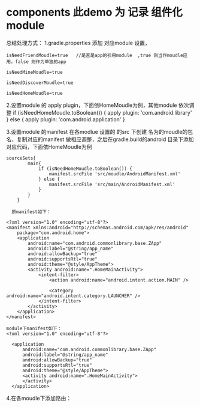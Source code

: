 # components 此demo 为 记录 组件化module


总结处理方式：
1.gradle.properties 添加  对应module 设置，

    isNeedFriendMoudle=true   //是否是app的引用module  ,true 则当作moudle应用，false 则作为单独的app
    
    isNeedMineMoudle=true    
    
    isNeedDiscoverMoudle=true
    
    isNeedHomeMoudle=true
    
    
2.设置module 的 apply plugin，下面依HomeMoudle为例，其他module 依次调整
    if (isNeedHomeMoudle.toBoolean()) {
      apply plugin: 'com.android.library'
    } else {
      apply plugin: 'com.android.application'
    }

3.设置module 的manifest
  在各modlue 设置的 的src 下创建 名为的moudle的包名，复制对应的manifest 做相应调整，之后在gradle.build的android 目录下添加对应代码，下面依HomeMoudle为例

    sourceSets{
            main{
                if (isNeedHomeMoudle.toBoolean()) {
                    manifest.srcFile 'src/moudle/AndroidManifest.xml'
                } else {
                    manifest.srcFile 'src/main/AndroidManifest.xml'
                }
            }
        }

      原manifest如下：
      
    <?xml version="1.0" encoding="utf-8"?>
    <manifest xmlns:android="http://schemas.android.com/apk/res/android"
        package="com.android.home">
        <application
            android:name="com.android.commonlibrary.base.ZApp"
            android:label="@string/app_name"
            android:allowBackup="true"
            android:supportsRtl="true"
            android:theme="@style/AppTheme">
            <activity android:name=".HomeMainActivity">
                <intent-filter>
                    <action android:name="android.intent.action.MAIN" />

                    <category android:name="android.intent.category.LAUNCHER" />
                </intent-filter>
            </activity>
        </application>
    </manifest>

    module下manifest如下：
    <?xml version="1.0" encoding="utf-8"?>
  <manifest xmlns:android="http://schemas.android.com/apk/res/android"
      package="com.android.home">

      <application
          android:name="com.android.commonlibrary.base.ZApp"
          android:label="@string/app_name"
          android:allowBackup="true"
          android:supportsRtl="true"
          android:theme="@style/AppTheme">
          <activity android:name=".HomeMainActivity">
          </activity>
      </application>
  4.在各moudle下添加路由：
   

</manifest>


  
  
